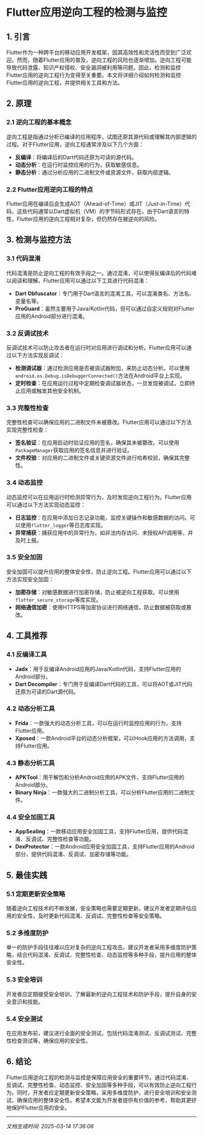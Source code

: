 # Flutter应用逆向工程的检测与监控

## 1. 引言

Flutter作为一种跨平台的移动应用开发框架，因其高效性和灵活性而受到广泛欢迎。然而，随着Flutter应用的普及，逆向工程的风险也逐渐增加。逆向工程可能导致代码泄露、知识产权侵权、安全漏洞被利用等问题。因此，检测和监控Flutter应用的逆向工程行为变得至关重要。本文将详细介绍如何检测和监控Flutter应用的逆向工程，并提供相关工具和方法。

## 2. 原理

### 2.1 逆向工程的基本概念

逆向工程是指通过分析已编译的应用程序，试图还原其源代码或理解其内部逻辑的过程。对于Flutter应用，逆向工程通常涉及以下几个方面：

- **反编译**：将编译后的Dart代码还原为可读的源代码。
- **动态分析**：在运行时监控应用的行为，获取敏感信息。
- **静态分析**：通过分析应用的二进制文件或资源文件，获取内部逻辑。

### 2.2 Flutter应用逆向工程的特点

Flutter应用在编译后会生成AOT（Ahead-of-Time）或JIT（Just-in-Time）代码，这些代码通常以Dart虚拟机（VM）的字节码形式存在。由于Dart语言的特性，Flutter应用的逆向工程相对复杂，但仍然存在被逆向的风险。

## 3. 检测与监控方法

### 3.1 代码混淆

代码混淆是防止逆向工程的有效手段之一。通过混淆，可以使得反编译后的代码难以阅读和理解。Flutter应用可以通过以下工具进行代码混淆：

- **Dart Obfuscator**：专门用于Dart语言的混淆工具，可以混淆类名、方法名、变量名等。
- **ProGuard**：虽然主要用于Java/Kotlin代码，但可以通过自定义规则对Flutter应用的Android部分进行混淆。

### 3.2 反调试技术

反调试技术可以防止攻击者在运行时对应用进行调试和分析。Flutter应用可以通过以下方法实现反调试：

- **检测调试器**：通过检测应用是否被调试器附加，来防止动态分析。可以使用`android.os.Debug.isDebuggerConnected()`方法在Android平台上实现。
- **定时检查**：在应用运行过程中定期检查调试器状态，一旦发现被调试，立即终止应用或触发其他安全机制。

### 3.3 完整性检查

完整性检查可以确保应用的二进制文件未被篡改。Flutter应用可以通过以下方法实现完整性检查：

- **签名验证**：在应用启动时验证应用的签名，确保其未被篡改。可以使用`PackageManager`获取应用的签名信息并进行验证。
- **文件校验**：对应用的二进制文件或关键资源文件进行哈希校验，确保其完整性。

### 3.4 动态监控

动态监控可以在应用运行时检测异常行为，及时发现逆向工程行为。Flutter应用可以通过以下方法实现动态监控：

- **日志监控**：在应用中添加日志记录功能，监控关键操作和敏感数据的访问。可以使用`flutter_logger`等日志库实现。
- **异常捕获**：捕获应用中的异常行为，如非法内存访问、未授权API调用等，并及时上报。

### 3.5 安全加固

安全加固可以提升应用的整体安全性，防止逆向工程。Flutter应用可以通过以下方法实现安全加固：

- **加密存储**：对敏感数据进行加密存储，防止被逆向工程获取。可以使用`flutter_secure_storage`等库实现。
- **网络通信加密**：使用HTTPS等加密协议进行网络通信，防止数据被窃取或篡改。

## 4. 工具推荐

### 4.1 反编译工具

- **Jadx**：用于反编译Android应用的Java/Kotlin代码，支持Flutter应用的Android部分。
- **Dart Decompiler**：专门用于反编译Dart代码的工具，可以将AOT或JIT代码还原为可读的Dart源代码。

### 4.2 动态分析工具

- **Frida**：一款强大的动态分析工具，可以在运行时监控应用的行为，支持Flutter应用。
- **Xposed**：一款Android平台的动态分析框架，可以Hook应用的方法调用，支持Flutter应用。

### 4.3 静态分析工具

- **APKTool**：用于解包和分析Android应用的APK文件，支持Flutter应用的Android部分。
- **Binary Ninja**：一款强大的二进制分析工具，可以分析Flutter应用的二进制文件。

### 4.4 安全加固工具

- **AppSealing**：一款移动应用安全加固工具，支持Flutter应用，提供代码混淆、反调试、完整性检查等功能。
- **DexProtector**：一款Android应用安全加固工具，支持Flutter应用的Android部分，提供代码混淆、反调试、加密存储等功能。

## 5. 最佳实践

### 5.1 定期更新安全策略

随着逆向工程技术的不断发展，安全策略也需要定期更新。建议开发者定期评估应用的安全性，及时更新代码混淆、反调试、完整性检查等安全策略。

### 5.2 多维度防护

单一的防护手段往往难以应对复杂的逆向工程攻击。建议开发者采用多维度防护策略，结合代码混淆、反调试、完整性检查、动态监控等多种手段，提升应用的整体安全性。

### 5.3 安全培训

开发者应定期接受安全培训，了解最新的逆向工程技术和防护手段，提升自身的安全意识和技能。

### 5.4 安全测试

在应用发布前，建议进行全面的安全测试，包括代码混淆测试、反调试测试、完整性检查测试等，确保应用的安全性。

## 6. 结论

Flutter应用逆向工程的检测与监控是保障应用安全的重要环节。通过代码混淆、反调试、完整性检查、动态监控、安全加固等多种手段，可以有效防止逆向工程行为。同时，开发者应定期更新安全策略，采用多维度防护，进行安全培训和安全测试，确保应用的整体安全性。希望本文能为开发者提供有价值的参考，帮助其更好地保护Flutter应用的安全。

---

*文档生成时间: 2025-03-14 17:36:06*

